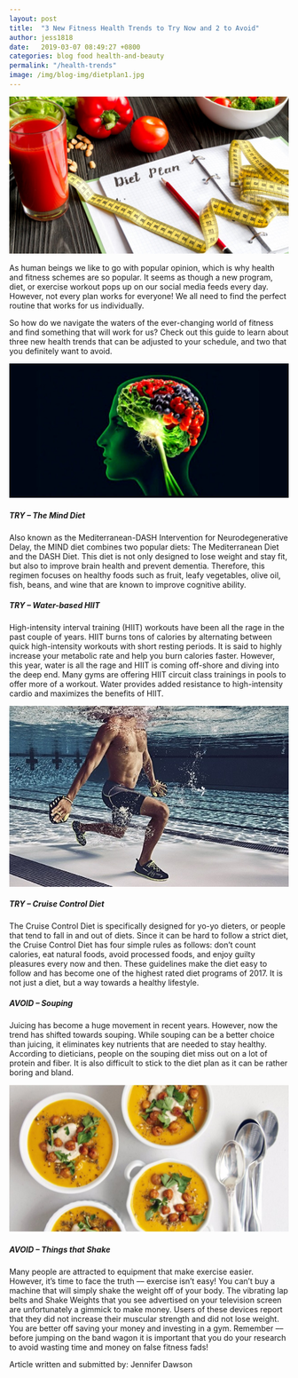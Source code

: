 ```yaml
---
layout: post
title:  "3 New Fitness Health Trends to Try Now and 2 to Avoid"
author: jess1818
date:   2019-03-07 08:49:27 +0800
categories: blog food health-and-beauty
permalink: "/health-trends"
image: /img/blog-img/dietplan1.jpg
---
```



![diet plan](/img/blog-img/dietplan1.jpg "image-1")

As human beings we like to go with popular opinion, which is why health and fitness schemes are so popular. It seems as though a new program, diet, or exercise workout pops up on our social media feeds every day. However, not every plan works for everyone! We all need to find the perfect routine that works for us individually.

So how do we navigate the waters of the ever-changing world of fitness and find something that will work for us? Check out this guide to learn about three new health trends that can be adjusted to your schedule, and two that you definitely want to avoid.

![brain](/img/blog-img/brain.jpg "image-2")


##### TRY – The Mind Diet

Also known as the Mediterranean-DASH Intervention for Neurodegenerative Delay, the MIND diet combines two popular diets: The Mediterranean Diet and the DASH Diet. This diet is not only designed to lose weight and stay fit, but also to improve brain health and prevent dementia. Therefore, this regimen focuses on healthy foods such as fruit, leafy vegetables, olive oil, fish, beans, and wine that are known to improve cognitive ability.

##### TRY – Water-based HIIT

High-intensity interval training (HIIT) workouts have been all the rage in the past couple of years. HIIT burns tons of calories by alternating between quick high-intensity workouts with short resting periods. It is said to highly increase your metabolic rate and help you burn calories faster. However, this year, water is all the rage and HIIT is coming off-shore and diving into the deep end. Many gyms are offering HIIT circuit class trainings in pools to offer more of a workout. Water provides added resistance to high-intensity cardio and maximizes the benefits of HIIT.


![water-hiit](/img/blog-img/water-hiit.jpg "image-3")


##### TRY – Cruise Control Diet

The Cruise Control Diet is specifically designed for yo-yo dieters, or people that tend to fall in and out of diets. Since it can be hard to follow a strict diet, the Cruise Control Diet has four simple rules as follows: don’t count calories, eat natural foods, avoid processed foods, and enjoy guilty pleasures every now and then. These guidelines make the diet easy to follow and has become one of the highest rated diet programs of 2017. It is not just a diet, but a way towards a healthy lifestyle.

##### AVOID – Souping

Juicing has become a huge movement in recent years. However, now the trend has shifted towards souping. While souping can be a better choice than juicing, it eliminates key nutrients that are needed to stay healthy. According to dieticians, people on the souping diet miss out on a lot of protein and fiber. It is also difficult to stick to the diet plan as it can be rather boring and bland.


![souping](/img/blog-img/soup.jpg "image-4")


##### AVOID – Things that Shake

Many people are attracted to equipment that make exercise easier. However, it’s time to face the truth –– exercise isn’t easy! You can’t buy a machine that will simply shake the weight off of your body. The vibrating lap belts and Shake Weights that you see advertised on your television screen are unfortunately a gimmick to make money. Users of these devices report that they did not increase their muscular strength and did not lose weight. You are better off saving your money and investing in a gym. Remember –– before jumping on the band wagon it is important that you do your research to avoid wasting time and money on false fitness fads!

Article written and submitted by: Jennifer Dawson
